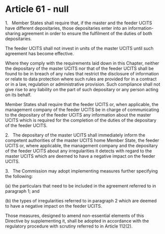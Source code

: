 # Article 61 - null


1.   Member States shall require that, if the master and the feeder UCITS have different depositaries, those depositaries enter into an information-sharing agreement in order to ensure the fulfilment of the duties of both depositaries.

The feeder UCITS shall not invest in units of the master UCITS until such agreement has become effective.

Where they comply with the requirements laid down in this Chapter, neither the depositary of the master UCITS nor that of the feeder UCITS shall be found to be in breach of any rules that restrict the disclosure of information or relate to data protection where such rules are provided for in a contract or in a law, regulation or administrative provision. Such compliance shall not give rise to any liability on the part of such depositary or any person acting on its behalf.

Member States shall require that the feeder UCITS or, when applicable, the management company of the feeder UCITS be in charge of communicating to the depositary of the feeder UCITS any information about the master UCITS which is required for the completion of the duties of the depositary of the feeder UCITS.

2.   The depositary of the master UCITS shall immediately inform the competent authorities of the master UCITS home Member State, the feeder UCITS or, where applicable, the management company and the depositary of the feeder UCITS about any irregularities it detects with regard to the master UCITS which are deemed to have a negative impact on the feeder UCITS.

3.   The Commission may adopt implementing measures further specifying the following:

(a) the particulars that need to be included in the agreement referred to in paragraph 1; and

(b) the types of irregularities referred to in paragraph 2 which are deemed to have a negative impact on the feeder UCITS.

Those measures, designed to amend non-essential elements of this Directive by supplementing it, shall be adopted in accordance with the regulatory procedure with scrutiny referred to in Article 112(2).
